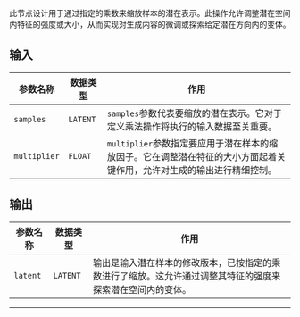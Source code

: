 
此节点设计用于通过指定的乘数来缩放样本的潜在表示。此操作允许调整潜在空间内特征的强度或大小，从而实现对生成内容的微调或探索给定潜在方向内的变体。

## 输入

| 参数名称 | 数据类型 | 作用 |
| --- | --- | --- |
| `samples` | `LATENT` | `samples`参数代表要缩放的潜在表示。它对于定义乘法操作将执行的输入数据至关重要。 |
| `multiplier` | `FLOAT` | `multiplier`参数指定要应用于潜在样本的缩放因子。它在调整潜在特征的大小方面起着关键作用，允许对生成的输出进行精细控制。 |

## 输出

| 参数名称 | 数据类型 | 作用 |
| --- | --- | --- |
| `latent` | `LATENT` | 输出是输入潜在样本的修改版本，已按指定的乘数进行了缩放。这允许通过调整其特征的强度来探索潜在空间内的变体。 |

---
